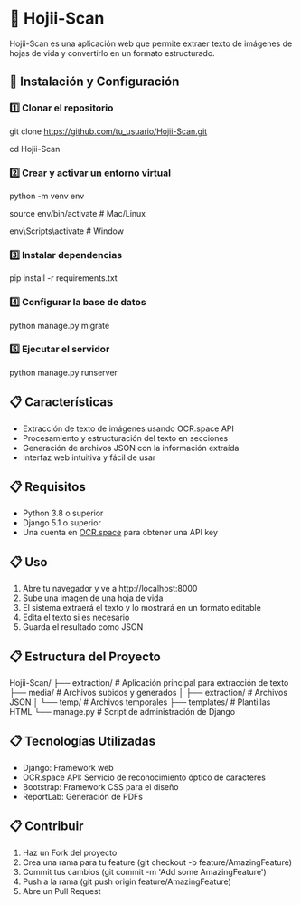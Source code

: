 # 📝 Hojii-Scan  

Hojii-Scan es una aplicación web que permite extraer texto de imágenes de hojas de vida y convertirlo en un formato estructurado.

## 🚀 Instalación y Configuración  

### 1️⃣ Clonar el repositorio  

git clone https://github.com/tu_usuario/Hojii-Scan.git

cd Hojii-Scan

### 2️⃣ Crear y activar un entorno virtual

python -m venv env

source env/bin/activate  # Mac/Linux

env\Scripts\activate     # Window

### 3️⃣ Instalar dependencias

pip install -r requirements.txt

### 4️⃣ Configurar la base de datos

python manage.py migrate

### 5️⃣ Ejecutar el servidor

python manage.py runserver

## 📋 Características

- Extracción de texto de imágenes usando OCR.space API
- Procesamiento y estructuración del texto en secciones
- Generación de archivos JSON con la información extraída
- Interfaz web intuitiva y fácil de usar

## 📋 Requisitos

- Python 3.8 o superior
- Django 5.1 o superior
- Una cuenta en [OCR.space](https://ocr.space/ocrapi) para obtener una API key

## 📋 Uso

1. Abre tu navegador y ve a http://localhost:8000
2. Sube una imagen de una hoja de vida
3. El sistema extraerá el texto y lo mostrará en un formato editable
4. Edita el texto si es necesario
5. Guarda el resultado como JSON

## 📋 Estructura del Proyecto


Hojii-Scan/
├── extraction/          # Aplicación principal para extracción de texto
├── media/              # Archivos subidos y generados
│   ├── extraction/     # Archivos JSON
│   └── temp/          # Archivos temporales
├── templates/          # Plantillas HTML
└── manage.py          # Script de administración de Django


## 📋 Tecnologías Utilizadas

- Django: Framework web
- OCR.space API: Servicio de reconocimiento óptico de caracteres
- Bootstrap: Framework CSS para el diseño
- ReportLab: Generación de PDFs

## 📋 Contribuir

1. Haz un Fork del proyecto
2. Crea una rama para tu feature (git checkout -b feature/AmazingFeature)
3. Commit tus cambios (git commit -m 'Add some AmazingFeature')
4. Push a la rama (git push origin feature/AmazingFeature)
5. Abre un Pull Request